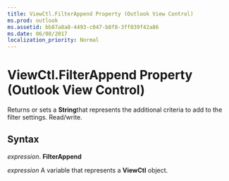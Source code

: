 ```yaml
---
title: ViewCtl.FilterAppend Property (Outlook View Control)
ms.prod: outlook
ms.assetid: bb87a8a8-4493-c047-b8f8-3ff039f42a86
ms.date: 06/08/2017
localization_priority: Normal
---
```



# ViewCtl.FilterAppend Property (Outlook View Control)

Returns or sets a  **String**that represents the additional criteria to add to the filter settings. Read/write.


## Syntax

 _expression_. **FilterAppend**

_expression_ A variable that represents a  **ViewCtl** object.


